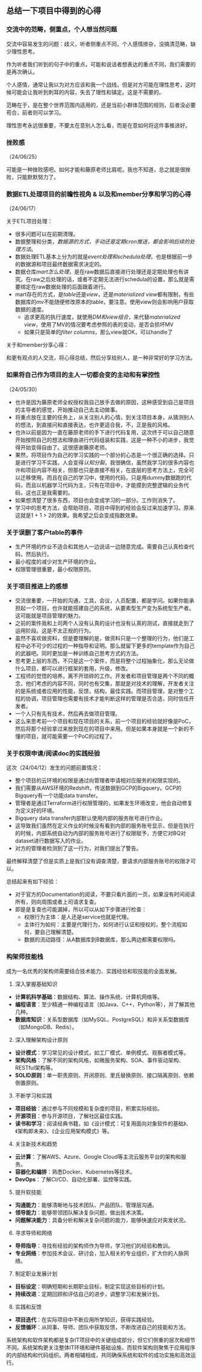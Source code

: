 ## 总结一下项目中得到的心得

### 交流中的范畴，侧重点，个人想当然问题

交流中容易发生的问题：歧义，听者侧重点不同，个人感情掺杂，没搞清范畴，缺少理性思考。

作为听者我们听到的句子中的重点，可能和说话者想表达的重点不同，我们需要的是再次确认。

个人感情，通常让我以为对方应该和我一个战线，但是对方可能在理性思考，这时候可能会让我听到刺耳的内容，失去了理性和镇定。这是不需要的。

范畴在于，是在整个世界范围内适用的，还是当前小群体范围的规则，后者没必要苟合，前者则可以学习。

理性思考永远很重要，不要太在意别人怎么看，而是在意如何将这件事推进好。

### 挫败感

（24/06/25）

可能是一种挫败感吧。如何才能和藤原老师比肩呢。我也不知道，总之就是很挫败，只能默默努力了。

### 数据ETL处理项目的前瞻性视角 & 以及和member分享和学习的心得

（24/06/17）

关于ETL项目处理：

- 很多问题可以在前期清理。
- 数据整理和分类，*数据源的方式，手动还是定期cron推送，都会影响后续的处理方法*。
- 数据处理ETL基本上分为的就是*event处理和schedula处理*，也是根据前一步的数据源和项目最终数据需求决定的。
- 数据仓库*mart怎么处理*，是在raw数据后直接进行处理还是定期处理也有讲究。在raw之后处理的话，或者不定期无法进行schedula的设置，那么就是需要绑定在raw数据处理的后面跟着进行。
- mart存在的方式，是*table*还是*view*，还是*materialized view*都有限制，有些数据库的mv不能随便修改原本的table，要注意。使用view则会影响用户获取数据的速度。
  - 追求更高的执行速度，就使用*DM和view组合*，来代替*materialized view*，使用了MV的情况要考虑参照的表的变动，是否会损坏MV
  - 如果只是简单的*filter columns*，那么view就OK，可以handle了

关于和member分享心得：

和更有观点的人交流，将心得总结，然后分享给别人，是一种非常好的学习方法。


### 如果将自己作为项目的主人一切都会变的主动和有掌控性

（24/05/30）

- 也许是因为藤原老师全权授权我自己放手去做的原因，这种感受到自己是项目的主导者的感觉，开始推动自己去主动做事。
- 将重点放在主要的任务上，从关注别人的心情，到关注项目本身，从猜测别人的想法，到直接问和直接表达，也许更适合我，不，正是我的风格。
- 也许以前是因为一直在藤原老师的手下进行代码复用，这次终于可以自己随意开始按照自己的想法和理由进行代码组装和实践，这是一种不小的进步，我觉得开始变得自由了。这很感谢藤原老师。
- 果然，将项目作为自己的学习实践的一个部分的心态是一个很正确的选择。只是进行学习不实践，人会变得*认知分裂*，我很确信，虽然我学习的很多内容也许和项目内容不相关，但那也只是直接不相关，在底层的思考方法上，完全可以迁移使用。而且在自己的学习中，使用的代码，只是用dummy数据跑的代码，而且以机器学习代码为主，只有在项目中，才能摸到完整逻辑的业务代码，这也正是我需要的。
- 如果想清楚了很多东西，项目也会变成学习的一部分。工作则消失了。
- 学习中的思考方法，会帮助项目，项目中得到的经验会反过来加速学习。原来这就是1 + 1 > 2的效果。我希望之后会变成指数效果。

### 关于误删了客户table的事件

- 生产环境的作业不适合和其他人一边说话一边随意完成。需要自己认真检查代码，然后执行。
- 最小程度的减少对生产环境的作业。
- 权限管理很重要，最小权限原则。

### 关于项目推进上的感想

- 交流很重要，一开始的沟通，工具，会议，人员配置，都是学问。如果你能承担起一个项目，也许就能搭建自己的系统，从要素型生产变为系统型生产者。这可能就是项目管理的魅力。
- 之前的案件我和上司两个人没有认真的设计也没有认真的测试，直接就走到了运用阶段。这是不太正规的行为。
- 虽然不喜欢做资料，但是要理解的是，做资料只是一个整理的行为，他们是工程中必不可少的过程的一种指导和证明。那么就留下更多的template作为自己的武器吧。同时更加是一种训练自己思考方式的方法。
- 思考更上层的东西，不只是这一个案件，而是将整个过程抽象化，那么无论做什么项目，都可以进行框架的套用，升级，修改。
- 工程师的觉悟的培养，离不开琐碎的工作。开发者和项目管理是两个不同的概念，他们考虑的内容不同，同时也有交集，那就是对技术的理解，开发者关注的是系统或者应用的性能，反馈，结构，最佳实践。而项目管理，是对整个工程的协调，项目管理也需要有技术才能判断这样的管理是否合适，同时信任开发者。
- 一个人只有先有技术，然后再去做项目管理。
- 这么来思考前一个项目和现在项目的关系，前一个项目的经验就好像是PoC，然后将那个经验拿过来放到现在的项目中来用。但是如果本身就是一个新的不懂的项目，就可能需要一个PoC的过程了。


### 关于权限申请/阅读doc的实践经验

这次（24/04/12）发生的问题前置情况：

- 整个项目的云环境的权限是通过向管理者申请相对应服务的权限实现的。
- 我们需要从AWS环境的Redshift，传送数据到GCP的Bigquery。GCP的Bigquery有一个功能data transfer。
- 管理者是通过Terraform进行权限管理的，如果发生环境改变，他会自动修复为定义好的环境。
- Bigquery data transfer内部默认使用内部的服务账号进行作业。
- 这导致我们虽然在定义作业的时候没有看到内部的服务账号显示，但是在执行的时候，内部系统自动为内部的服务账号进行了权限赋予，方便它对BQ对dataset进行数据写入的作业。
- 对方的管理者检测到了这一行为，对我们提出了警告。

最终解释清楚了但是实质上是我们没有调查清楚，要请求内部服务账号的权限才可以。

总结起来有如下经验：

- 对于官方的Documentation的阅读，不要只看片面的一页，如果没有时间阅读所有，则向周围或者上司请求复查。
- 即是是复查也可能漏掉，所以可以从如下步骤进行检查：
  - 权限行为主体：是人还是service也就是代理。
  - 主体行为如何：主要是代理行为，如何进行认证和授权的，整个流程如何，要自己理解清楚。
  - 数据的流动路径：从A数据库到B数据库，那么两边都需要权限吗。

### 构架师技能栈

成为一名优秀的架构师需要结合技术能力、实践经验和软技能的全面发展。

1. 深入掌握基础知识
- **计算机科学基础**：数据结构、算法、操作系统、计算机网络等。
- **编程语言**：至少精通一种编程语言（如Java、C++、Python等），并了解其他几种。
- **数据库知识**：关系型数据库（如MySQL、PostgreSQL）和非关系型数据库（如MongoDB、Redis）。

2. 深入理解架构设计原则
- **设计模式**：学习常见的设计模式，如工厂模式、单例模式、观察者模式等。
- **架构风格**：了解不同的架构风格，如微服务架构、SOA、事件驱动架构、RESTful架构等。
- **SOLID原则**：单一职责原则、开闭原则、里氏替换原则、接口隔离原则、依赖倒置原则。

3. 不断学习和实践
- **项目经验**：通过参与不同规模和复杂度的项目，积累实际经验。
- **开源项目**：参与开源项目，了解社区最佳实践。
- **读书和学习**：阅读经典书籍，如《设计模式：可复用面向对象软件的基础》、《架构即未来》、《企业应用架构模式》等。

4. 关注新技术和趋势
- **云计算**：了解AWS、Azure、Google Cloud等主流云服务平台的架构和服务。
- **容器化和编排**：熟悉Docker、Kubernetes等技术。
- **DevOps**：了解CI/CD、自动化部署、监控等实践。

5. 提升软技能
- **沟通能力**：能够清晰地与技术团队、产品团队、管理层沟通。
- **领导能力**：能够带领团队解决复杂问题，做出技术决策。
- **问题解决能力**：具备分析和解决复杂问题的能力，能够快速应对突发状况。

6. 寻求导师和网络
- **导师指导**：寻找有经验的架构师作为导师，学习他们的经验和教训。
- **专业网络**：参加技术会议、研讨会，加入相关的专业组织，扩大你的人脉网络。

7. 制定职业发展计划
- **目标设定**：明确短期和长期职业目标，制定实现这些目标的计划。
- **持续改进**：定期回顾和评估自己的进步，调整学习和发展计划。

8. 实践和反馈
- **项目迭代**：在实际项目中不断应用所学知识，获得实践经验。
- **反馈循环**：从同事、导师、团队中获取反馈，不断改进自己的技能和方法。

系统架构和软件架构都是复杂IT项目中的关键组成部分，但它们侧重的层次和细节不同。系统架构更关注整体IT环境和硬件基础设施，而软件架构则聚焦于应用程序的内部结构和代码组织。两者相辅相成，共同确保系统和软件的成功实施和高效运行。
